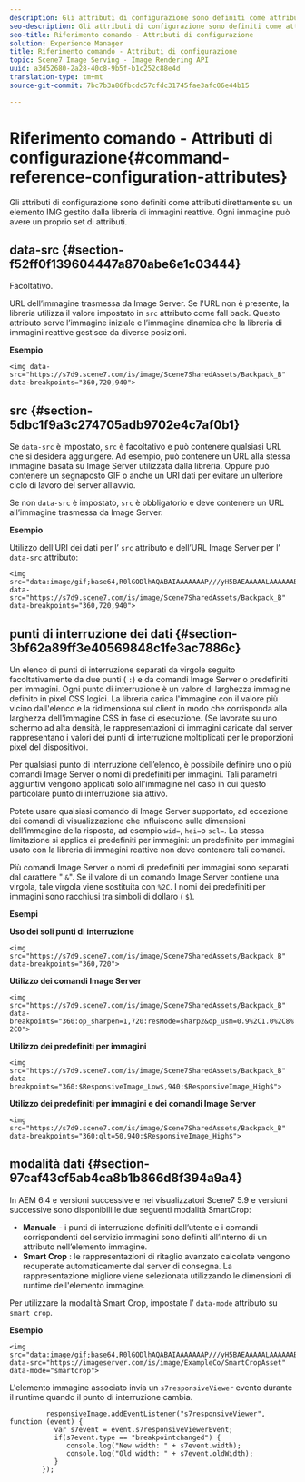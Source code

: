```yaml
---
description: Gli attributi di configurazione sono definiti come attributi direttamente su un elemento IMG gestito dalla libreria di immagini reattive. Ogni immagine può avere un proprio set di attributi.
seo-description: Gli attributi di configurazione sono definiti come attributi direttamente su un elemento IMG gestito dalla libreria di immagini reattive. Ogni immagine può avere un proprio set di attributi.
seo-title: Riferimento comando - Attributi di configurazione
solution: Experience Manager
title: Riferimento comando - Attributi di configurazione
topic: Scene7 Image Serving - Image Rendering API
uuid: a3d52680-2a28-40c8-9b5f-b1c252c88e4d
translation-type: tm+mt
source-git-commit: 7bc7b3a86fbcdc57cfdc31745fae3afc06e44b15

---
```



# Riferimento comando - Attributi di configurazione{#command-reference-configuration-attributes}

Gli attributi di configurazione sono definiti come attributi direttamente su un elemento IMG gestito dalla libreria di immagini reattive. Ogni immagine può avere un proprio set di attributi.

## data-src {#section-f52ff0f139604447a870abe6e1c03444}

Facoltativo.

URL dell’immagine trasmessa da Image Server. Se l&#39;URL non è presente, la libreria utilizza il valore impostato in `src` attributo come fall back. Questo attributo serve l’immagine iniziale e l’immagine dinamica che la libreria di immagini reattive gestisce da diverse posizioni.

**Esempio**

```
<img data-src="https://s7d9.scene7.com/is/image/Scene7SharedAssets/Backpack_B" data-breakpoints="360,720,940">
```

## src {#section-5dbc1f9a3c274705adb9702e4c7af0b1}

Se `data-src` è impostato, `src` è facoltativo e può contenere qualsiasi URL che si desidera aggiungere. Ad esempio, può contenere un URL alla stessa immagine basata su Image Server utilizzata dalla libreria. Oppure può contenere un segnaposto GIF o anche un URI dati per evitare un ulteriore ciclo di lavoro del server all’avvio.

Se non `data-src` è impostato, `src` è obbligatorio e deve contenere un URL all’immagine trasmessa da Image Server.

**Esempio**

Utilizzo dell’URI dei dati per l’ `src` attributo e dell’URL Image Server per l’ `data-src` attributo:

```
<img src="data:image/gif;base64,R0lGODlhAQABAIAAAAAAAP///yH5BAEAAAAALAAAAAABAAEAAAIBRAA7" data-src="https://s7d9.scene7.com/is/image/Scene7SharedAssets/Backpack_B" data-breakpoints="360,720,940">
```

## punti di interruzione dei dati {#section-3bf62a89ff3e40569848c1fe3ac7886c}

Un elenco di punti di interruzione separati da virgole seguito facoltativamente da due punti ( `:`) e da comandi Image Server o predefiniti per immagini. Ogni punto di interruzione è un valore di larghezza immagine definito in pixel CSS logici. La libreria carica l&#39;immagine con il valore più vicino dall&#39;elenco e la ridimensiona sul client in modo che corrisponda alla larghezza dell&#39;immagine CSS in fase di esecuzione. (Se lavorate su uno schermo ad alta densità, le rappresentazioni di immagini caricate dal server rappresentano i valori dei punti di interruzione moltiplicati per le proporzioni pixel del dispositivo).

Per qualsiasi punto di interruzione dell’elenco, è possibile definire uno o più comandi Image Server o nomi di predefiniti per immagini. Tali parametri aggiuntivi vengono applicati solo all&#39;immagine nel caso in cui questo particolare punto di interruzione sia attivo.

Potete usare qualsiasi comando di Image Server supportato, ad eccezione dei comandi di visualizzazione che influiscono sulle dimensioni dell’immagine della risposta, ad esempio `wid=`, `hei=`o `scl=`. La stessa limitazione si applica ai predefiniti per immagini: un predefinito per immagini usato con la libreria di immagini reattive non deve contenere tali comandi.

Più comandi Image Server o nomi di predefiniti per immagini sono separati dal carattere &quot; `&`&quot;. Se il valore di un comando Image Server contiene una virgola, tale virgola viene sostituita con `%2C`. I nomi dei predefiniti per immagini sono racchiusi tra simboli di dollaro ( `$`).

**Esempi**

**Uso dei soli punti di interruzione**

`<img src="https://s7d9.scene7.com/is/image/Scene7SharedAssets/Backpack_B" data-breakpoints="360,720">`

**Utilizzo dei comandi Image Server**

`<img src="https://s7d9.scene7.com/is/image/Scene7SharedAssets/Backpack_B" data-breakpoints="360:op_sharpen=1,720:resMode=sharp2&op_usm=0.9%2C1.0%2C8%2C0">`

**Utilizzo dei predefiniti per immagini**

`<img src="https://s7d9.scene7.com/is/image/Scene7SharedAssets/Backpack_B" data-breakpoints="360:$ResponsiveImage_Low$,940:$ResponsiveImage_High$">`

**Utilizzo dei predefiniti per immagini e dei comandi Image Server**

`<img src="https://s7d9.scene7.com/is/image/Scene7SharedAssets/Backpack_B" data-breakpoints="360:qlt=50,940:$ResponsiveImage_High$">`

## modalità dati {#section-97caf43cf5ab4ca8b1b866d8f394a9a4}

In AEM 6.4 e versioni successive e nei visualizzatori Scene7 5.9 e versioni successive sono disponibili le due seguenti modalità SmartCrop:

* **Manuale** - i punti di interruzione definiti dall’utente e i comandi corrispondenti del servizio immagini sono definiti all’interno di un attributo nell’elemento immagine.
* **Smart Crop** : le rappresentazioni di ritaglio avanzato calcolate vengono recuperate automaticamente dal server di consegna. La rappresentazione migliore viene selezionata utilizzando le dimensioni di runtime dell&#39;elemento immagine.

Per utilizzare la modalità Smart Crop, impostate l’ `data-mode` attributo su `smart crop`.

**Esempio**

```
<img 
src="data:image/gif;base64,R0lGODlhAQABAIAAAAAAAP///yH5BAEAAAAALAAAAAABAAEAAAIBRAA7" 
data-src="https://imageserver.com/is/image/ExampleCo/SmartCropAsset" 
data-mode="smartcrop">
```

L&#39;elemento immagine associato invia un `s7responsiveViewer` evento durante il runtime quando il punto di interruzione cambia.

```
         responsiveImage.addEventListener("s7responsiveViewer", function (event) { 
           var s7event = event.s7responsiveViewerEvent; 
           if(s7event.type == "breakpointchanged") { 
              console.log("New width: " + s7event.width); 
              console.log("Old width: " + s7event.oldWidth); 
           } 
        });
```


